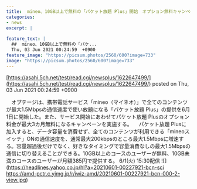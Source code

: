 ```yaml
---
title:  mineo、10GB以上で無料の「パケット放題 Plus」開始　オプション無料キャンペーンも  
categories:
- news
excerpt: |
  
feature_text: |
  ##  mineo、10GB以上で無料の「パケ...
  Thu, 03 Jun 2021 00:24:59  +0900
feature_image: "https://picsum.photos/2560/600?image=733"
image: "https://picsum.photos/2560/600?image=733"
---
```


[https://asahi.5ch.net/test/read.cgi/newsplus/1622647499/](https://asahi.5ch.net/test/read.cgi/newsplus/1622647499/)
posted on Thu, 03 Jun 2021 00:24:59  +0900

<!--more-->

　オプテージは、携帯電話サービス「mineo（マイネオ）」で全てのコンテンツが最大1.5Mbpsの通信速度で使い放題になる「パケット放題 Plus」の提供を6月1日に開始した。また、サービス開始にあわせてパケット放題 Plusのオプション料金が最大3カ月無料になるキャンペーンを実施する。 　パケット放題 Plusに加入すると、データ容量を消費せず、全てのコンテンツが利用できる「mineoスイッチ」ONの通信速度を、通常最大200kbpsのところ最大1.5Mbpsに増速する。容量超過後だけでなく、好きなタイミングで容量消費なしの最大1.5Mbpsの通信に切り替えることができる。10GB以上のコースのユーザーが無料、10GB未満のコースのユーザーが月額385円で提供する。 6/1(火) 15:30配信 ![](https://headlines.yahoo.co.jp/hl?a=20210601-00227921-bcn-sci https://amd-pctr.c.yimg.jp/r/iwiz-amd/20210601-00227921-bcn-000-2-view.jpg)
